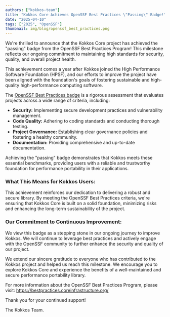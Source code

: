 ```yaml
---
authors: ["kokkos-team"]
title: "Kokkos Core Achieves OpenSSF Best Practices \"Passing\" Badge!"
date: "2025-04-10"
tags: ["2025", "OpenSSF"]
thumbnail: img/blog/openssf_best_practices.png
---
```


We're thrilled to announce that the Kokkos Core project has achieved the
"passing" badge from the OpenSSF Best Practices Program! This milestone
reflects our ongoing commitment to maintaining high standards for security,
quality, and overall project health.

This achievement comes a year after Kokkos joined the High Performance Software
Foundation (HPSF), and our efforts to improve the project have been aligned
with the foundation's goals of fostering sustainable and high-quality
high-performance computing software.

The [OpenSSF Best Practices badge](https://www.bestpractices.dev/en) is a
rigorous assessment that evaluates projects across a wide range of criteria,
including:

* **Security:** Implementing secure development practices and vulnerability
  management.
* **Code Quality:** Adhering to coding standards and conducting thorough
  testing.
* **Project Governance:** Establishing clear governance policies and fostering
  a healthy community.
* **Documentation:** Providing comprehensive and up-to-date documentation.

Achieving the "passing" badge demonstrates that Kokkos meets these essential
benchmarks, providing users with a reliable and trustworthy foundation for
performance portability in their applications.

### What This Means for Kokkos Users:

This achievement reinforces our dedication to delivering a robust and secure
library. By meeting the OpenSSF Best Practices criteria, we're ensuring that
Kokkos Core is built on a solid foundation, minimizing risks and enhancing the
long-term sustainability of the project.

### Our Commitment to Continuous Improvement:

We view this badge as a stepping stone in our ongoing journey to improve
Kokkos. We will continue to leverage best practices and actively engage with
the OpenSSF community to further enhance the security and quality of our
project.

We extend our sincere gratitude to everyone who has contributed to the Kokkos
project and helped us reach this milestone. We encourage you to explore Kokkos
Core and experience the benefits of a well-maintained and secure performance
portability library.

For more information about the OpenSSF Best Practices Program, please visit:
https://bestpractices.coreinfrastructure.org/

Thank you for your continued support!

The Kokkos Team.
